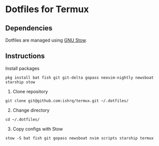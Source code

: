 # Dotfiles for Termux

## Dependencies

Dotfiles are managed using [GNU Stow](https://www.gnu.org/software/stow/).


## Instructions

Install packages
```
pkg install bat fish git git-delta gopass neovim-nightly newsboat starship stow
```

1. Clone repository
```
git clone git@github.com:ishrq/termux.git ~/.dotfiles/
```

2. Change directory
```
cd ~/.dotfiles/
```

3. Copy configs with Stow
```
stow -S bat fish git gopass newsboat nvim scripts starship termux
```

